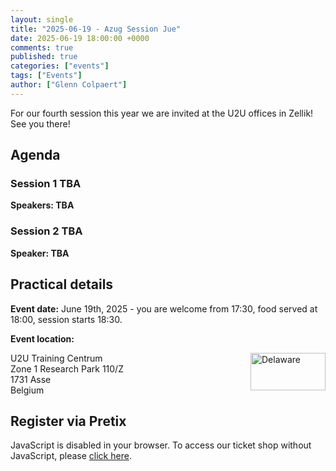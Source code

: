 ```yaml
---
layout: single
title: "2025-06-19 - Azug Session Jue"
date: 2025-06-19 18:00:00 +0000
comments: true
published: true
categories: ["events"]
tags: ["Events"]
author: ["Glenn Colpaert"]
---
```


For our fourth session this year we are invited at the U2U offices in Zellik! See you there!

## Agenda

### Session 1 TBA

**Speakers: TBA**

### Session 2 TBA

**Speaker:  TBA**

## Practical details

**Event date:** June 19th, 2025 - you are welcome from 17:30, food served at 18:00, session starts 18:30.

**Event location:**<br />

<img width="120" height="60" align="right" alt="Delaware" src="/assets/media/sponsors/logo-u2u.png">U2U Training Centrum<br/>
Zone 1 Research Park 110/Z <br/>
1731 Asse<br/>
Belgium

## Register via Pretix

<link rel="stylesheet" type="text/css" href="https://pretix.eu/azug/20250619/widget/v1.css">
<script type="text/javascript" src="https://pretix.eu/widget/v1.en.js" async></script>
<pretix-widget event="https://pretix.eu/azug/20250619/" single-item-select="button"></pretix-widget>
<noscript>
   <div class="pretix-widget">
        <div class="pretix-widget-info-message">
            JavaScript is disabled in your browser. To access our ticket shop without JavaScript, please <a target="_blank" rel="noopener" href="https://pretix.eu/azug/20250619/">click here</a>.
        </div>
    </div>
</noscript>
